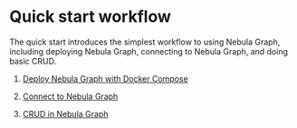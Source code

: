 # Quick start workflow

The quick start introduces the simplest workflow to using Nebula Graph, including deploying Nebula Graph, connecting to Nebula Graph, and doing basic CRUD.

1. [Deploy Nebula Graph with Docker Compose](2.deploy-nebula-graph-with-docker-compose.md)

2. [Connect to Nebula Graph](3.connect-to-nebula-graph.md)

3. [CRUD in Nebula Graph](4.nebula-graph-crud.md)
